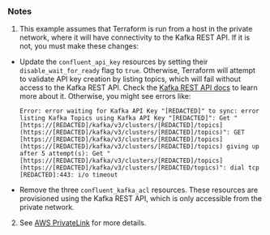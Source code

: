 ### Notes

1. This example assumes that Terraform is run from a host in the private network, where it will have connectivity to the Kafka REST API. If it is not, you must make these changes:

  * Update the `confluent_api_key` resources by setting their `disable_wait_for_ready` flag to `true`. Otherwise, Terraform will attempt to validate API key creation by listing topics, which will fail without access to the Kafka REST API. Check the [Kafka REST API docs](https://docs.confluent.io/cloud/current/api.html#tag/Topic-(v3)) to learn more about it. Otherwise, you might see errors like:

    ```
    Error: error waiting for Kafka API Key "[REDACTED]" to sync: error listing Kafka Topics using Kafka API Key "[REDACTED]": Get "[https://[REDACTED]/kafka/v3/clusters/[REDACTED]/topics](https://[REDACTED]/kafka/v3/clusters/[REDACTED]/topics)": GET [https://[REDACTED]/kafka/v3/clusters/[REDACTED]/topics](https://[REDACTED]/kafka/v3/clusters/[REDACTED]/topics) giving up after 5 attempt(s): Get "[https://[REDACTED]/kafka/v3/clusters/[REDACTED]/topics](https://[REDACTED]/kafka/v3/clusters/[REDACTED/topics)": dial tcp [REDACTED]:443: i/o timeout
    ```

  * Remove the three `confluent_kafka_acl` resources. These resources are provisioned using the Kafka REST API, which is only accessible from the private network.

2. See [AWS PrivateLink](https://docs.confluent.io/cloud/current/networking/private-links/aws-privatelink.html) for more details.
